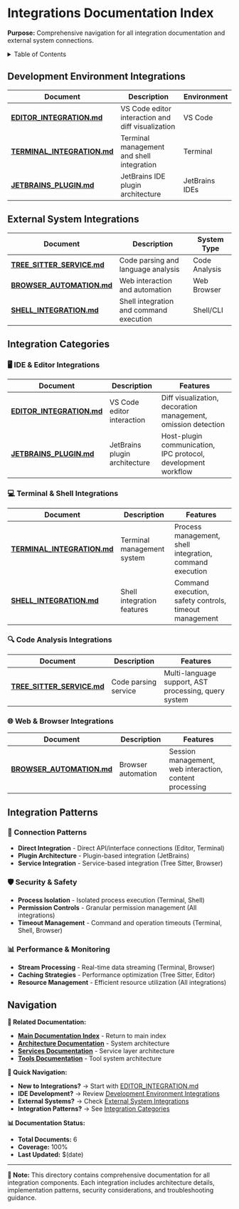 # Integrations Documentation Index

**Purpose:** Comprehensive navigation for all integration documentation and external system connections.

<details><summary>Table of Contents</summary>

- [Development Environment Integrations](#development-environment-integrations)
- [External System Integrations](#external-system-integrations)
- [Integration Categories](#integration-categories)
- [Navigation](#navigation)
      </details>

## Development Environment Integrations

| Document                                               | Description                                       | Environment    |
| ------------------------------------------------------ | ------------------------------------------------- | -------------- |
| **[EDITOR_INTEGRATION.md](EDITOR_INTEGRATION.md)**     | VS Code editor interaction and diff visualization | VS Code        |
| **[TERMINAL_INTEGRATION.md](TERMINAL_INTEGRATION.md)** | Terminal management and shell integration         | Terminal       |
| **[JETBRAINS_PLUGIN.md](JETBRAINS_PLUGIN.md)**         | JetBrains IDE plugin architecture                 | JetBrains IDEs |

## External System Integrations

| Document                                             | Description                             | System Type   |
| ---------------------------------------------------- | --------------------------------------- | ------------- |
| **[TREE_SITTER_SERVICE.md](TREE_SITTER_SERVICE.md)** | Code parsing and language analysis      | Code Analysis |
| **[BROWSER_AUTOMATION.md](BROWSER_AUTOMATION.md)**   | Web interaction and automation          | Web Browser   |
| **[SHELL_INTEGRATION.md](SHELL_INTEGRATION.md)**     | Shell integration and command execution | Shell/CLI     |

## Integration Categories

### 🖥️ IDE & Editor Integrations

| Document                                           | Description                   | Features                                                      |
| -------------------------------------------------- | ----------------------------- | ------------------------------------------------------------- |
| **[EDITOR_INTEGRATION.md](EDITOR_INTEGRATION.md)** | VS Code editor interaction    | Diff visualization, decoration management, omission detection |
| **[JETBRAINS_PLUGIN.md](JETBRAINS_PLUGIN.md)**     | JetBrains plugin architecture | Host-plugin communication, IPC protocol, development workflow |

### 💻 Terminal & Shell Integrations

| Document                                               | Description                | Features                                                 |
| ------------------------------------------------------ | -------------------------- | -------------------------------------------------------- |
| **[TERMINAL_INTEGRATION.md](TERMINAL_INTEGRATION.md)** | Terminal management system | Process management, shell integration, command execution |
| **[SHELL_INTEGRATION.md](SHELL_INTEGRATION.md)**       | Shell integration features | Command execution, safety controls, timeout management   |

### 🔍 Code Analysis Integrations

| Document                                             | Description          | Features                                             |
| ---------------------------------------------------- | -------------------- | ---------------------------------------------------- |
| **[TREE_SITTER_SERVICE.md](TREE_SITTER_SERVICE.md)** | Code parsing service | Multi-language support, AST processing, query system |

### 🌐 Web & Browser Integrations

| Document                                           | Description        | Features                                                |
| -------------------------------------------------- | ------------------ | ------------------------------------------------------- |
| **[BROWSER_AUTOMATION.md](BROWSER_AUTOMATION.md)** | Browser automation | Session management, web interaction, content processing |

## Integration Patterns

### 🔌 Connection Patterns

- **Direct Integration** - Direct API/interface connections (Editor, Terminal)
- **Plugin Architecture** - Plugin-based integration (JetBrains)
- **Service Integration** - Service-based integration (Tree Sitter, Browser)

### 🛡️ Security & Safety

- **Process Isolation** - Isolated process execution (Terminal, Shell)
- **Permission Controls** - Granular permission management (All integrations)
- **Timeout Management** - Command and operation timeouts (Terminal, Shell, Browser)

### 📊 Performance & Monitoring

- **Stream Processing** - Real-time data streaming (Terminal, Browser)
- **Caching Strategies** - Performance optimization (Tree Sitter, Editor)
- **Resource Management** - Efficient resource utilization (All integrations)

## Navigation

**🔗 Related Documentation:**

- **[Main Documentation Index](../INDEX.md)** - Return to main index
- **[Architecture Documentation](../architecture/)** - System architecture
- **[Services Documentation](../services/)** - Service layer architecture
- **[Tools Documentation](../tools/)** - Tool system architecture

**🎯 Quick Navigation:**

- **New to Integrations?** → Start with [EDITOR_INTEGRATION.md](EDITOR_INTEGRATION.md)
- **IDE Development?** → Review [Development Environment Integrations](#development-environment-integrations)
- **External Systems?** → Check [External System Integrations](#external-system-integrations)
- **Integration Patterns?** → See [Integration Categories](#integration-categories)

**📊 Documentation Status:**

- **Total Documents:** 6
- **Coverage:** 100%
- **Last Updated:** $(date)

---

**📝 Note:** This directory contains comprehensive documentation for all integration components. Each integration includes architecture details, implementation patterns, security considerations, and troubleshooting guidance.
